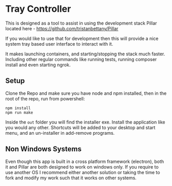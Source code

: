 # Tray Controller

This is designed as a tool to assist in using the development stack Pillar located here - https://github.com/tristanbettany/Pillar

If you would like to use that for development then this will provide a nice system tray based user interface to interact with it.

It makes launching containers, and starting/stopping the stack much faster. Including other regular commands like running tests,
running composer install and even starting ngrok.

## Setup

Clone the Repo and make sure you have node and npm installed, then in the root of the repo, run from powershell:

```
npm install
npm run make
```

Inside the `out` folder you will find the installer exe. Install the application like you would any other.
Shortcuts will be added to your desktop and start menu, and an un-installer in add-remove programs.

## Non Windows Systems

Even though this app is built in a cross platform framework (electron), both it and Pillar are both designed to work on windows only.
If you require to use another OS I recommend either another solution or taking the time to fork and modify my work such that it 
works on other systems.
